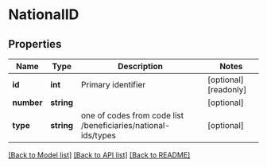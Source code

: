 # NationalID

## Properties
Name | Type | Description | Notes
------------ | ------------- | ------------- | -------------
**id** | **int** | Primary identifier | [optional] [readonly] 
**number** | **string** |  | [optional] 
**type** | **string** | one of codes from code list /beneficiaries/national-ids/types | [optional] 

[[Back to Model list]](../README.md#documentation-for-models) [[Back to API list]](../README.md#documentation-for-api-endpoints) [[Back to README]](../README.md)


